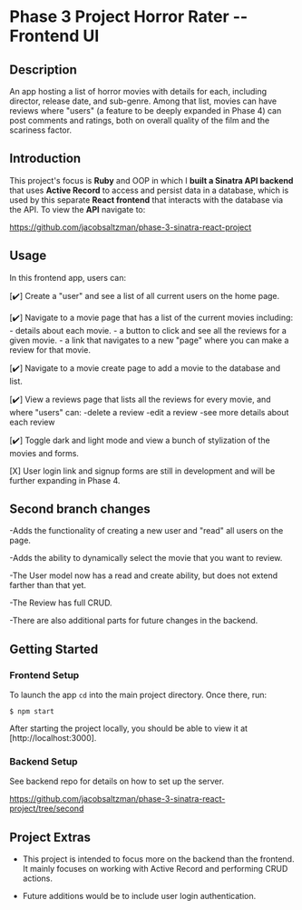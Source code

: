 # Phase 3 Project Horror Rater -- Frontend UI

## Description
  

An app hosting a list of horror movies with details for each, including director, release date, and sub-genre. Among that list, movies can have reviews where "users" (a feature to be deeply expanded in Phase 4) can post comments and ratings, both on overall quality of the film and the scariness factor.


## Introduction


This project's focus is **Ruby** and OOP in which I **built a Sinatra API backend** that uses
**Active Record** to access and persist data in a database, which is used by this separate **React frontend** that interacts with the database via the API. To view the **API** navigate to:



https://github.com/jacobsaltzman/phase-3-sinatra-react-project 



## Usage


In this frontend app, users can:


[✔️] Create a "user" and see a list of all current users on the home page.


[✔️] Navigate to a movie page that has a list of the current movies including:
    - details about each movie.
    - a button to click and see all the reviews for a given movie.
    - a link that navigates to a new "page" where you can make a review for that movie.


[✔️] Navigate to a movie create page to add a movie to the database and list.


[✔️] View a reviews page that lists all the reviews for every movie, and where "users" can:
    -delete a review
    -edit a review
    -see more details about each review

    
[✔️] Toggle dark and light mode and view a bunch of stylization of the movies and forms.


[X] User login link and signup forms are still in development and will be further expanding in Phase 4. 



## Second branch changes


-Adds the functionality of creating a new user and "read" all users on the page.


-Adds the ability to dynamically select the movie that you want to review.


-The User model now has a read and create ability, but does not extend farther than that yet.


-The Review has full CRUD.


-There are also additional parts for future changes in the backend.



## Getting Started


### Frontend Setup

To launch the app `cd` into the main project directory. Once there, run:

```console
$ npm start
```

After starting the project locally, you should be able to view it at
[http://localhost:3000].


### Backend Setup


See backend repo for details on how to set up the server.

https://github.com/jacobsaltzman/phase-3-sinatra-react-project/tree/second 



## Project Extras

- This project is intended to focus more on the backend than the frontend. It mainly focuses on working with
  Active Record and performing CRUD actions.
  
- Future additions would be to include user login authentication.


